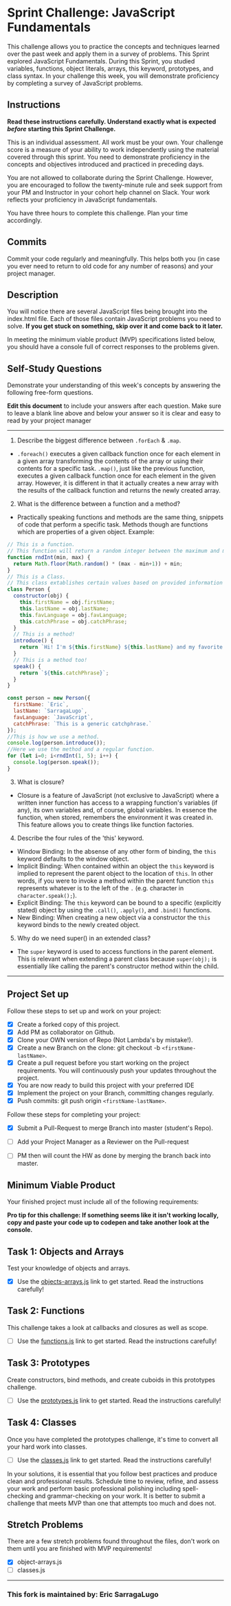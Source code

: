 # Sprint Challenge: JavaScript Fundamentals

This challenge allows you to practice the concepts and techniques learned over the past week and apply them in a survey of problems. This Sprint explored JavaScript Fundamentals. During this Sprint, you studied variables, functions, object literals, arrays, this keyword, prototypes, and class syntax. In your challenge this week, you will demonstrate proficiency by completing a survey of JavaScript problems.

## Instructions

**Read these instructions carefully. Understand exactly what is expected _before_ starting this Sprint Challenge.**

This is an individual assessment. All work must be your own. Your challenge score is a measure of your ability to work independently using the material covered through this sprint. You need to demonstrate proficiency in the concepts and objectives introduced and practiced in preceding days.

You are not allowed to collaborate during the Sprint Challenge. However, you are encouraged to follow the twenty-minute rule and seek support from your PM and Instructor in your cohort help channel on Slack. Your work reflects your proficiency in JavaScript fundamentals.

You have three hours to complete this challenge. Plan your time accordingly.

## Commits

Commit your code regularly and meaningfully. This helps both you (in case you ever need to return to old code for any number of reasons) and your project manager.

## Description

You will notice there are several JavaScript files being brought into the index.html file.  Each of those files contain JavaScript problems you need to solve.  **If you get stuck on something, skip over it and come back to it later.**

In meeting the minimum viable product (MVP) specifications listed below, you should have a console full of correct responses to the problems given.

## Self-Study Questions

Demonstrate your understanding of this week's concepts by answering the following free-form questions.

**Edit this document** to include your answers after each question. Make sure to leave a blank line above and below your answer so it is clear and easy to read by your project manager

---

1. Describe the biggest difference between `.forEach` & `.map`.

- `.foreach()` executes a given callback function once for each element in a given array transforming the contents of the array or using their contents for a specific task. `.map()`, just like the previous function, executes a given callback function once for each element in the given array. However, it is different in that it actually creates a new array with the results of the callback function and returns the newly created array.

2. What is the difference between a function and a method?

- Practically speaking functions and methods are the same thing, snippets of code that perform a specific task. Methods though are functions which are properties of a given object. Example:
```javascript
// This is a function.
// This function will return a random integer between the maximum and minimum values provided (inclusive).
function rndInt(min, max) {
  return Math.floor(Math.random() * (max - min+1)) + min;
}
// This is a Class.
// This class extablishes certain values based on provided information and provides methods to return some string representations of the information.
class Person {
  constructor(obj) {
    this.firstName = obj.firstName;
    this.lastName = obj.lastName;
    this.favLanguage = obj.favLanguage;
    this.catchPhrase = obj.catchPhrase;
  }
  // This is a method!
  introduce() {
    return `Hi! I'm ${this.firstName} ${this.lastName} and my favorite programming language is ${this.favLanguage}.`;
  }
  // This is a method too!
  speak() {
    return `${this.catchPhrase}`;
  }
}

const person = new Person({
  firstName: `Eric`,
  lastName: `SarragaLugo`,
  favLanguage: `JavaScript`,
  catchPhrase: `This is a generic catchphrase.`
});
//This is how we use a method.
console.log(person.introduce());
//Here we use the method and a regular function.
for (let i=0; i<rndInt(1, 5); i++) {
  console.log(person.speak());
}
```

3. What is closure?

- Closure is a feature of JavaScript (not exclusive to JavaScript) where a written inner function has access to a wrapping function's variables (if any), its own variables and, of course, global variables. In essence the function, when stored, remembers the environment it was created in. This feature allows you to create things like function factories.

4. Describe the four rules of the 'this' keyword.

- Window Binding: In the absense of any other form of binding, the `this` keyword defaults to the window object.
- Implicit Binding: When contained within an object the `this` keyword is implied to represent the parent object to the location of `this`. In other words, if you were to invoke a method within the parent function `this` represents whatever is to the left of the `.` (e.g. character in `character.speak();`).
- Explicit Binding: The `this` keyword can be bound to a specific (explicitly stated) object by using the `.call()`, `.apply()`, and `.bind()` functions.
- New Binding: When creating a new object via a constructor the `this` keyword binds to the newly created object.

5. Why do we need super() in an extended class?

- The `super` keyword is used to access functions in the parent element. This is relevant when extending a parent class because `super(obj);` is essentially like calling the parent's constructor method within the child.

---

## Project Set up

Follow these steps to set up and work on your project:

- [x] Create a forked copy of this project.
- [x] Add PM as collaborator on Github.
- [x] Clone your OWN version of Repo (Not Lambda's by mistake!).
- [x] Create a new Branch on the clone: git checkout -b `<firstName-lastName>`.
- [x] Create a pull request before you start working on the project requirements.  You will continuously push your updates throughout the project.
- [x] You are now ready to build this project with your preferred IDE
- [x] Implement the project on your Branch, committing changes regularly.
- [x] Push commits: git push origin `<firstName-lastName>`.

Follow these steps for completing your project:

- [x] Submit a Pull-Request to merge <firstName-lastName> Branch into master (student's  Repo).
- [ ] Add your Project Manager as a Reviewer on the Pull-request
- [ ] PM then will count the HW as done by  merging the branch back into master.


## Minimum Viable Product

Your finished project must include all of the following requirements:

**Pro tip for this challenge: If something seems like it isn't working locally, copy and paste your code up to codepen and take another look at the console.**

## Task 1: Objects and Arrays
Test your knowledge of objects and arrays. 
* [x] Use the [objects-arrays.js](challenges/objects-arrays.js) link to get started.  Read the instructions carefully!

## Task 2: Functions
This challenge takes a look at callbacks and closures as well as scope. 
* [ ] Use the [functions.js](challenges/functions.js) link to get started. Read the instructions carefully!

## Task 3: Prototypes
Create constructors, bind methods, and create cuboids in this prototypes challenge.
* [ ] Use the [prototypes.js](challenges/prototypes.js) link to get started. Read the instructions carefully!

## Task 4: Classes
Once you have completed the prototypes challenge, it's time to convert all your hard work into classes.
* [ ] Use the [classes.js](challenges/classes.js) link to get started. Read the instructions carefully!

In your solutions, it is essential that you follow best practices and produce clean and professional results. Schedule time to review, refine, and assess your work and perform basic professional polishing including spell-checking and grammar-checking on your work. It is better to submit a challenge that meets MVP than one that attempts too much and does not.

## Stretch Problems

There are a few stretch problems found throughout the files, don't work on them until you are finished with MVP requirements!
* [x] object-arrays.js
* [ ] classes.js

---

### This fork is maintained by: Eric SarragaLugo